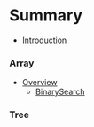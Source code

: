# Summary
* [Introduction][1]

### Array
* [Overview][2]
	* [BinarySearch][3]

### Tree

[1]:	README.md
[2]:	Array/array.md
[3]:	Array/BinarySearch/binarysearch.md